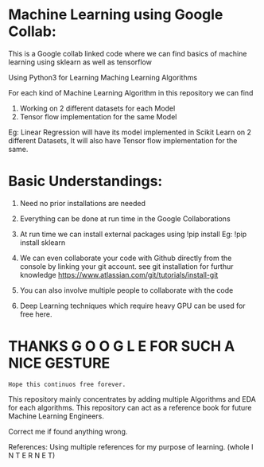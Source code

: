 # Machine Learning using Google Collab:


This is a Google collab linked code where we can find basics of machine learning using sklearn as well as tensorflow

Using Python3 for Learning Maching Learning Algorithms

For each kind of Machine Learning Algorithm in this repository we can find 
1. Working on 2 different datasets for each Model
2. Tensor flow implementation for the same Model

Eg: Linear Regression will have its model implemented in Scikit Learn on 2 different Datasets,
It will also have Tensor flow implementation for the same.

# Basic Understandings:

1. Need no prior installations are needed
2. Everything can be done at run time in the Google Collaborations
3. At run time we can install external packages using 
	!pip install <pkg>
	Eg: !pip install sklearn
	
4. We can even collaborate your code with Github directly from the console by linking your git account.
	see git installation for furthur knowledge
	https://www.atlassian.com/git/tutorials/install-git
5. You can also involve multiple people to collaborate with the code
6. Deep Learning techniques which require heavy GPU can be used for free here.

# THANKS G O O G L E FOR SUCH A NICE GESTURE
	
	Hope this continuos free forever.
	
	
	
This repository mainly concentrates by adding multiple Algorithms and EDA for each algorithms.
This repository can act as a reference book for future Machine Learning Engineers.

Correct me if found anything wrong.

References: 
Using multiple references for my purpose of learning.
(whole I N T E R N E T)
